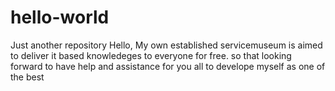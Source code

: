 # hello-world
Just another repository
Hello, 
My own established servicemuseum is aimed to deliver it based knowledeges to everyone for free. so that looking forward to have help and assistance for you all to develope myself as one of the best
